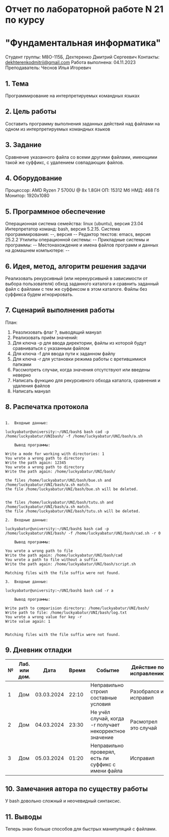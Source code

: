 # Отчет по лабораторной работе N 21 по курсу
# "Фундаментальная информатика"

Студент группы: M8О-115Б, Дехтеренко Дмитрий Сергеевич
Контакты: dekhterenkodmitrii@gmail.com
Работа выполнена: 04.11.2023
Преподаватель: Чеснов Илья Игоревич

## 1. Тема

Программирование на интерпретируемых командных языках

## 2. Цель работы

Составить программу выполнения заданных действий над файлами на одном из интерпретируемых командных языков

## 3. Задание

Сравнение указанного файла со всеми другими файлами, имеющими такой же суффикс, с удалением совпадающих файлов.

## 4. Оборудование

Процессор: AMD Ryzen 7 5700U @ 8x 1.8GH
ОП: 15312 Мб
НМД: 468 Гб
Монитор: 1920x1080

## 5. Программное обеспечение

Операционная система семейства: linux (ubuntu), версия 23.04
Интерпретатор команд: bash, версия 5.2.15.
Система программирования: --, версия --
Редактор текстов: emacs, версия 25.2.2
Утилиты операционной системы: --
Прикладные системы и программы: --
Местонахождение и имена файлов программ и данных на домашнем компьютере: --

## 6. Идея, метод, алгоритм решения задачи

Реализовать рекурсивный  (или нерекурсивынй в зависимости от выбора пользователя) обход заданного каталога и сравнить заданный файл с файлами с тем же суффиксом в этом каталоге. Файлы без суффикса будем игнорировать.

## 7. Сценарий выполнения работы

План:

1. Реазлизовать флаг ?, выводящий мануал
2. Реализовать приём значений:
  1. Для ключа -p для ввода директории, файлы из которой будут сравниваться с указанным файлом
  2. Для ключа -f для ввода пути к заданном файлу
  3. Для ключа -r для установки режима работы с вретившимися папками
3. Рассмотреть случаи, когда значения отсутствуют или введены неверно
4. Написать функцию для рекурсивного обхода каталога, сравнения и удаления файлов
5. Написать мануал

## 8. Распечатка протокола

```

1.  Входные данные:

luckyabatur@university:~/UNI/bash$ bash cad -p /home/luckyabatur/UNIbash/ -f /home/luckyabatur/UNI/bash/a.sh

    Вывод программы:
    
Write a mode for working with directories: 1
You wrote a wrong path to directory
Write the path again: 12345
You wrote a wrong path to directory
Write the path again: /home/luckyabatur/UNI/bash/   

the files /home/luckyabatur/UNI/bash/bue.sh and /home/luckyabatur/UNI/bash/a.sh match.
the file /home/luckyabatur/UNI/bash/bue.sh will be deleted.


the files /home/luckyabatur/UNI/bash/tutu.sh and /home/luckyabatur/UNI/bash/a.sh match.
the file /home/luckyabatur/UNI/bash/tutu.sh will be deleted.

2.  Входные данные:

luckyabatur@university:~/UNI/bash$ bash cad -p /home/luckyabatur/UNI/bash/ -f /home/luckyabatur/UNI/bash/cad.sh -r 0
    
    Вывод программы:

You wrote a wrong path to file
Write the path again: /home/luckyabatur/UNI/bash/cad
You wrote a path to file without a suffix
Write the path again: /home/luckyabatur/UNI/bash/script.sh

Matching files with the file suffix were not found.

3.  Входные данные:

luckyabatur@university:~/UNI/bash$ bash cad -r a

    Вывод программы:

Write path to comparision directory: /home/luckyabatur/UNI/bash/
Write path to file: /home/luckyabatur/UNI/bash/log.txt
You wrote a wrong value for key -r
Write value again: 1


Matching files with the file suffix were not found.
```

## 9. Дневник отладки

| № | Лаб. или дом. | Дата       | Время     | Событие                  | Действие по исправлению | Примечание  |
|---|---------------|------------|-----------|--------------------------|-------------------------|-------------|
|1  | Дом           | 03.03.2024 | 22:10     | Неправильно строил составные условия  | Разобрался и исправил     | Сложно|
|2  | Дом           | 04.03.2024 | 23:30     | Не учёл случай, когда -r получает некорректное значение | Расмотрел это случай |             |
|3  | Дом           | 05.03.2024 | 01:20    | Неправильно проверял, есть ли суффикс с имени файла| Исправил | Разобрался с операторами # и %          |


## 10. Замечания автора по существу работы

У bash довольно сложный и неочевидный синтаксис.

## 11. Выводы

Теперь знаю больше способов для быстрых манипуляций с файлами.

